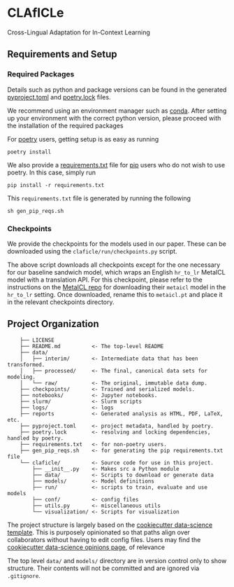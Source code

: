 # CLAfICLe

Cross-Lingual Adaptation for In-Context Learning

## Requirements and Setup

### Required Packages

Details such as python and package versions can be found in the generated
[pyproject.toml](pyproject.toml) and [poetry.lock](poetry.lock) files.

We recommend using an environment manager such as
[conda](https://docs.conda.io/en/latest/). After setting up your environment
with the correct python version, please proceed with the installation of the
required packages

For [poetry](https://python-poetry.org/) users, getting setup is as easy as
running

```terminal
poetry install
```

We also provide a [requirements.txt](requirements.txt) file for
[pip](https://pypi.org/project/pip/) users who do not wish to use poetry. In
this case, simply run

```terminal
pip install -r requirements.txt
```

This `requirements.txt` file is generated by running the following

```terminal
sh gen_pip_reqs.sh
```

### Checkpoints

We provide the checkpoints for the models used in our paper. These can be
downloaded using the `claficle/run/checkpoints.py` script.

The above script downloads all checkpoints except for the one necessary for our
baseline sandwich model, which wraps an English `hr_to_lr` MetaICL model with a
translation API. For this checkpoint, please refer to the instructions on the
[MetaICL repo](https://github.com/facebookresearch/MetaICL) for downloading
their `metaicl` model in the `hr_to_lr` setting. Once downloaded, rename this to
`metaicl.pt` and place it in the relevant checkpoints directory.

## Project Organization

```plaintext
    ├── LICENSE
    ├── README.md          <- The top-level README
    ├── data/
    │   ├── interim/       <- Intermediate data that has been transformed.
    │   ├── processed/     <- The final, canonical data sets for modeling.
    │   └── raw/           <- The original, immutable data dump.
    ├── checkpoints/       <- Trained and serialized models.
    ├── notebooks/         <- Jupyter notebooks.
    ├── slurm/             <- Slurm scripts
    ├── logs/              <- logs
    ├── reports            <- Generated analysis as HTML, PDF, LaTeX, etc.
    ├── pyproject.toml     <- project metadata, handled by poetry.
    ├── poetry.lock        <- resolving and locking dependencies, handled by poetry.
    ├── requirements.txt   <- for non-poetry users.
    ├── gen_pip_reqs.sh    <- for generating the pip requirements.txt file
    └── claficle/          <- Source code for use in this project.
        ├── __init__.py    <- Makes src a Python module
        ├── data/          <- Scripts to download or generate data
        ├── models/        <- Model definitions
        ├── run/           <- scripts to train, evaluate and use models
        ├── conf/          <- config files
        ├── utils.py       <- miscellaneous utils
        └── visualization/ <- Scripts for visualization
```

The project structure is largely based on the
[cookiecutter data-science template](https://github.com/drivendata/cookiecutter-data-science).
This is purposely opinionated so that paths align over collaborators without
having to edit config files. Users may find the
[cookiecutter data-science opinions page](http://drivendata.github.io/cookiecutter-data-science/#opinions),
of relevance

The top level `data/` and `models/` directory are in version control only to
show structure. Their contents will not be committed and are ignored via
`.gitignore`.
